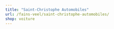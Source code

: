 ```yaml
---
title: "Saint-Christophe Automobiles"
url: /fains-veel/saint-christophe-automobiles/
shop: voiture
---
```

